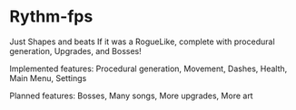 # Rythm-fps
Just Shapes and beats If it was a RogueLike, complete with procedural generation, Upgrades, and Bosses!

Implemented features: 
  Procedural generation, 
  Movement, 
  Dashes, 
  Health, 
  Main Menu, 
  Settings

Planned features: 
  Bosses, 
  Many songs, 
  More upgrades, 
  More art
